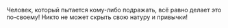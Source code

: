 Человек, который пытается кому-либо подражать, всё равно делает это по-своему! Никто не может скрыть свою натуру и привычки!

